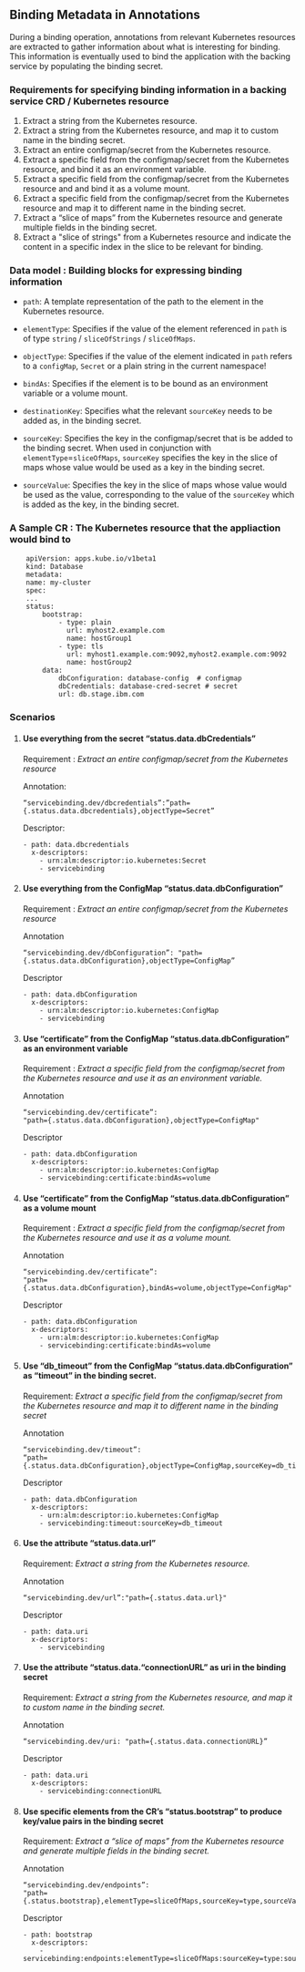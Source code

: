 ## Binding Metadata in Annotations

 During a binding operation, annotations from relevant Kubernetes resources are extracted to gather information about what is interesting for binding. This information is eventually used to bind the application with the backing service by populating the binding secret.

### Requirements for specifying binding information in a backing service CRD / Kubernetes resource

1. Extract a string from the Kubernetes resource.
2. Extract a string from the Kubernetes resource, and map it to custom name in the binding secret.
3. Extract an entire configmap/secret from the Kubernetes resource.
4. Extract a specific field from the configmap/secret from the Kubernetes resource, and bind it as an environment variable.
5. Extract a specific field from the configmap/secret from the Kubernetes resource and and bind it as a volume mount.
6. Extract a specific field from the configmap/secret from the Kubernetes resource and map it to different name in the binding secret.
7. Extract a “slice of maps” from the Kubernetes resource and generate multiple fields in the binding secret.
8. Extract a "slice of strings" from a Kubernetes resource and indicate the content in a specific index in the slice to be relevant for binding.


### Data model : Building blocks for expressing binding information

* `path`: A template representation of the path to the element in the Kubernetes resource.

* `elementType`: Specifies if the value of the element referenced in `path` is of type `string` / `sliceOfStrings` / `sliceOfMaps`. 

* `objectType`: Specifies if the value of the element indicated in `path` refers to a `configMap`, `Secret` or a plain string in the current namespace! 

* `bindAs`: Specifies if the element is to be bound as an environment variable or a volume mount.

* `destinationKey`: Specifies what the relevant `sourceKey` needs to be added as, in the binding secret.

* `sourceKey`: Specifies the key in the configmap/secret that is be added to the binding secret. When used in conjunction with `elementType`=`sliceOfMaps`, `sourceKey` specifies the key in the slice of maps whose value would be used as a key in the binding secret.

* `sourceValue`: Specifies the key in the slice of maps whose value would be used as the value, corresponding to the value of the `sourceKey` which is added as the key, in the binding secret.


### A Sample CR : The Kubernetes resource that the appliaction would bind to

```
    apiVersion: apps.kube.io/v1beta1
    kind: Database
    metadata:
    name: my-cluster
    spec:
    ...
    status:
        bootstrap:   
            - type: plain   
    	      url: myhost2.example.com
              name: hostGroup1
            - type: tls
    	      url: myhost1.example.com:9092,myhost2.example.com:9092
              name: hostGroup2
        data:
            dbConfiguration: database-config  # configmap 
            dbCredentials: database-cred-secret # secret
            url: db.stage.ibm.com
```



### Scenarios


1. #### Use everything from the secret  “status.data.dbCredentials” 

    Requirement : *Extract an entire configmap/secret from the Kubernetes resource*


    Annotation:

    ```
    “servicebinding.dev/dbcredentials”:”path={.status.data.dbcredentials},objectType=Secret”
    ```


    Descriptor:

    ```
    - path: data.dbcredentials
      x-descriptors:
        - urn:alm:descriptor:io.kubernetes:Secret 
        - servicebinding
    ```


2. #### Use everything from the ConfigMap “status.data.dbConfiguration” 


    Requirement : *Extract an entire configmap/secret from the Kubernetes resource*

    Annotation

    ```
    “servicebinding.dev/dbConfiguration”: "path={.status.data.dbConfiguration},objectType=ConfigMap”
    ```


    Descriptor

    ```
    - path: data.dbConfiguration
      x-descriptors:
        - urn:alm:descriptor:io.kubernetes:ConfigMap 
        - servicebinding
    ```

3. #### Use “certificate” from the ConfigMap “status.data.dbConfiguration” as an environment variable

    Requirement : *Extract a specific field from the configmap/secret from the Kubernetes resource and use it as an environment variable.*


    Annotation

    ```
    “servicebinding.dev/certificate”:
    "path={.status.data.dbConfiguration},objectType=ConfigMap"
    ```


    Descriptor


    ```
    - path: data.dbConfiguration
      x-descriptors:
        - urn:alm:descriptor:io.kubernetes:ConfigMap 
        - servicebinding:certificate:bindAs=volume
    ```


4. #### Use “certificate” from the ConfigMap “status.data.dbConfiguration” as a volume mount

    Requirement : *Extract a specific field from the configmap/secret from the Kubernetes resource and use it as a volume mount.*


    Annotation

    ```
    “servicebinding.dev/certificate”:
    "path={.status.data.dbConfiguration},bindAs=volume,objectType=ConfigMap"
    ```


    Descriptor


    ```
    - path: data.dbConfiguration
      x-descriptors:
        - urn:alm:descriptor:io.kubernetes:ConfigMap 
        - servicebinding:certificate:bindAs=volume
    ```


5. #### Use “db_timeout” from the ConfigMap “status.data.dbConfiguration” as “timeout” in the binding secret.

    Requirement: *Extract a specific field from the configmap/secret from the Kubernetes resource and map it to different name in the binding secret*

    Annotation

    ```
    “servicebinding.dev/timeout”: 
    “path={.status.data.dbConfiguration},objectType=ConfigMap,sourceKey=db_timeout”
    ```


    Descriptor

    ```
    - path: data.dbConfiguration
      x-descriptors:
        - urn:alm:descriptor:io.kubernetes:ConfigMap 
        - servicebinding:timeout:sourceKey=db_timeout
    ```

6. #### Use the attribute “status.data.url”

    Requirement: *Extract a string from the Kubernetes resource.*

    Annotation

    ```
    “servicebinding.dev/url”:"path={.status.data.url}"
    ```

    Descriptor

    ```
    - path: data.uri
      x-descriptors:
        - servicebinding
    ```

7. #### Use the attribute “status.data.“connectionURL” as uri in the binding secret

    Requirement: *Extract a string from the Kubernetes resource, and map it to custom name in the binding secret.*

    Annotation

    ```
    “servicebinding.dev/uri: "path={.status.data.connectionURL}”
    ```



    Descriptor

    ```
    - path: data.uri
      x-descriptors:
        - servicebinding:connectionURL
    ```

8. #### Use specific elements from the CR’s “status.bootstrap” to produce key/value pairs in the  binding secret

    Requirement: *Extract a “slice of maps” from the Kubernetes resource and generate multiple fields in the binding secret.*

    Annotation

    ```
    “servicebinding.dev/endpoints”:
    "path={.status.bootstrap},elementType=sliceOfMaps,sourceKey=type,sourceValue=url" 
    ```


    Descriptor

    ```
    - path: bootstrap
      x-descriptors:
        - servicebinding:endpoints:elementType=sliceOfMaps:sourceKey=type:sourceValue=url
    ```
